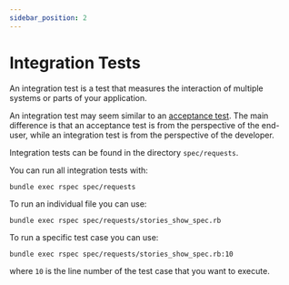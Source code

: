 ```yaml
---
sidebar_position: 2
---
```


# Integration Tests

An integration test is a test that measures the interaction of multiple systems
or parts of your application.

An integration test may seem similar to an [acceptance
test](/tests/acceptance-tests). The main difference is that an acceptance test
is from the perspective of the end-user, while an integration test is from the
perspective of the developer.

Integration tests can be found in the directory `spec/requests`.

You can run all integration tests with:

```shell
bundle exec rspec spec/requests
```

To run an individual file you can use:

```shell
bundle exec rspec spec/requests/stories_show_spec.rb
```

To run a specific test case you can use:

```shell
bundle exec rspec spec/requests/stories_show_spec.rb:10
```

where `10` is the line number of the test case that you want to execute.
